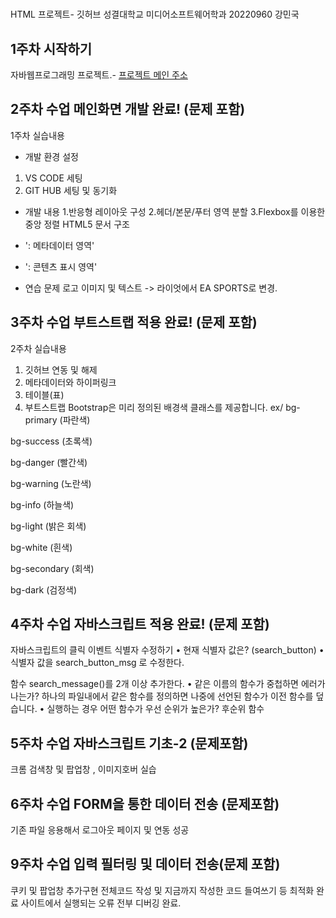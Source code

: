 
# 
HTML 프로젝트- 깃허브
성결대학교 미디어소프트웨어학과 20220960 강민국
 ## 1주차 시작하기
자바웹프로그래밍 프로젝트.- [프로젝트 메인 주소](https://github.com/본인아이디/WEB_MAIN)
 ## 2주차 수업 메인화면 개발 완료! (문제 포함)
 1주차 실습내용
- 개발 환경 설정
1. VS CODE 세팅
2. GIT HUB 세팅 및 동기화

- 개발 내용
1.반응형 레이아웃 구성
2.헤더/본문/푸터 영역 분할
3.Flexbox를 이용한 중앙 정렬
HTML5 문서 구조
- '<head>: 메타데이터 영역'
- '<body>: 콘텐츠 표시 영역'

- 연습 문제
로고 이미지 및 텍스트 -> 라이엇에서 EA SPORTS로 변경.
 
 ## 3주차 수업 부트스트랩 적용 완료! (문제 포함)
2주차 실습내용
1. 깃허브 연동 및 해제
2. 메타데이터와 하이퍼링크
3. 테이블(표)
4. 부트스트랩
Bootstrap은 미리 정의된 배경색 클래스를 제공합니다.
ex/
bg-primary (파란색)

bg-success (초록색)

bg-danger (빨간색)

bg-warning (노란색)

bg-info (하늘색)

bg-light (밝은 회색)

bg-white (흰색)

bg-secondary (회색)

bg-dark (검정색)
## 4주차 수업 자바스크립트 적용 완료! (문제 포함)
자바스크립트의 클릭 이벤트 식별자 수정하기
• 현재 식별자 값은? (search_button)
 • 식별자 값을 search_button_msg 로 수정한다.

 함수 search_message()를 2개 이상 추가한다.
 • 같은 이름의 함수가 중첩하면 에러가 나는가? 하나의 파일내에서 같은 함수를 정의하면 나중에 선언된 함수가 이전 함수를 덮습니다.
 • 실행하는 경우 어떤 함수가 우선 순위가 높은가? 후순위 함수

 ## 5주차 수업 자바스크립트 기초-2 (문제포함)
 크롬 검색창 및 팝업창 , 이미지호버 실습

 ## 6주차 수업 FORM을 통한 데이터 전송 (문제포함)
 기존 파일 응용해서 로그아웃 페이지 및 연동 성공

 ## 9주차 수업 입력 필터링 및 데이터 전송(문제 포함)
 쿠키 및 팝업창 추가구현
 전체코드 작성 및 지금까지 작성한 코드 들여쓰기 등 최적화 완료 사이트에서 실행되는 오류 전부 디버깅 완료.
